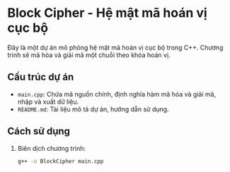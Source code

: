 # Block Cipher - Hệ mật mã hoán vị cục bộ

Đây là một dự án mô phỏng hệ mật mã hoán vị cục bộ trong C++. Chương trình sẽ mã hóa và giải mã một chuỗi theo khóa hoán vị.

## Cấu trúc dự án

- `main.cpp`: Chứa mã nguồn chính, định nghĩa hàm mã hóa và giải mã, nhập và xuất dữ liệu.
- `README.md`: Tài liệu mô tả dự án, hướng dẫn sử dụng.

## Cách sử dụng

1. Biên dịch chương trình:
   ```bash
   g++ -o BlockCipher main.cpp
